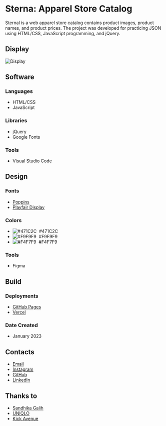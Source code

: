 # Sterna: Apparel Store Catalog
Sternal is a web apparel store catalog contains product images, product names, and product prices. The project was developed for practicing JSON using HTML/CSS, JavaScript programming, and jQuery.

## Display
![Display](https://luqmanherifa.site/img/imgsternal.png)

## Software
### Languages
  - HTML/CSS
  - JavaScript

### Libraries
  - jQuery
  - Google Fonts
  
### Tools
  - Visual Studio Code

## Design
### Fonts
  - [Poppins](https://fonts.google.com/specimen/Poppins)
  - [Playfair Display](https://fonts.google.com/specimen/Playfair+Display)

### Colors
  - ![#471C2C](https://placehold.co/20x20/471C2C/471C2C.png)  #471C2C
  - ![#F9F9F9](https://placehold.co/20x20/F9F9F9/F9F9F9.png)  #F9F9F9
  - ![#F4F7F9](https://placehold.co/20x20/F4F7F9/F4F7F9.png)  #F4F7F9
  
### Tools
  - Figma

## Build
### Deployments
  - [GitHub Pages](https://luqmanherifa.github.io/sternal-apparel-store-catalog)
  - [Vercel](https://sternal-luqmanherifa.vercel.app)
  
### Date Created
  - January 2023

## Contacts
  - [Email](mailto:luqmanherifa@gmail.com)
  - [Instagram](https://www.instagram.com/luqmanherifa)
  - [GitHub](https://github.com/luqmanherifa)
  - [LinkedIn](https://www.linkedin.com/in/luqmanherifa)

## Thanks to
  - [Sandhika Galih](https://www.youtube.com/@sandhikagalihWPU)
  - [UNIQLO](https://www.uniqlo.com/)
  - [Kick Avenue](https://www.kickavenue.com/)
